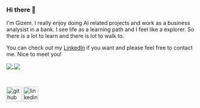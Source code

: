 ### Hi there 👋

I'm Gizem. I really enjoy doing AI related projects and work as a business analysist in a bank. I see life as a learning path and I feel like a explorer. So there is a lot to learn and there is lot to walk to.

You can check out my [LinkedIn](https://www.linkedin.com/in/ozturkgizem/) if you want and please feel free to contact me. Nice to meet you!

<a href="https://github.com/anuraghazra/github-readme-stats">
  <img align="center" src="https://github-readme-stats.vercel.app/api?username=ozturkgizem&show_icons=true" />
</a>
<a href="https://github.com/anuraghazra/convoychat">
  <img align="center" src="https://github-readme-stats.vercel.app/api/top-langs/?username=ozturkgizem&layout=compact" />
</a>

<p>&nbsp;</p>

[<img src='https://cdn.jsdelivr.net/npm/simple-icons@3.0.1/icons/github.svg' alt='github' height='40'>](https://github.com/ozturkgizem)  [<img src='https://cdn.jsdelivr.net/npm/simple-icons@3.0.1/icons/linkedin.svg' alt='linkedin' height='40'>](https://www.linkedin.com/in/ozturkgizem/)  


